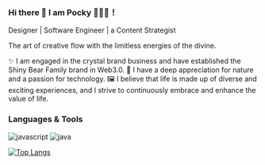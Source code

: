 ### Hi there 👋 I am Pocky 🍫🍪🥢！
Designer | Software Engineer | a Content Strategist 

The art of creative flow with the limitless energies of the divine. 

✨ I am engaged in the crystal brand business and have established the Shiny Bear Family brand in Web3.0.
🌲 I have a deep appreciation for nature and a passion for technology.
🖼️ I believe that life is made up of diverse and exciting experiences, and I strive to continuously embrace and enhance the value of life.

### Languages & Tools
![javascript](https://img.shields.io/badge/logo-javascript-blue?logo=javascript)
![java](https://img.shields.io/badge/logo-java-yellow?logo=java)



[![Top Langs](https://github-readme-stats.vercel.app/api/top-langs/?username=mok977&layout=compact)](https://github.com/anuraghazra/github-readme-stats)

<!--
**Mok977/mok977** is a ✨ _special_ ✨ repository because its `README.md` (this file) appears on your GitHub profile.

Here are some ideas to get you started:

- 🔭 I’m currently working on ...
- 🌱 I’m currently learning ...
- 👯 I’m looking to collaborate on ...
- 🤔 I’m looking for help with ...
- 💬 Ask me about ...
- 📫 How to reach me: ...
- 😄 Pronouns: ...
- ⚡ Fun fact: ...
-->
